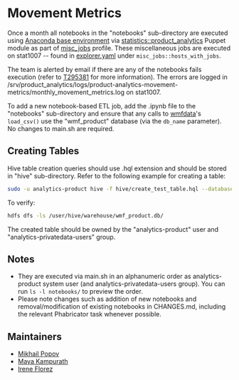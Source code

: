 # Movement Metrics

Once a month all notebooks in the "notebooks" sub-directory are executed using [Anaconda base environment](https://wikitech.wikimedia.org/wiki/Analytics/Systems/Anaconda#Anaconda_base_environment) via [statistics::product_analytics](https://gerrit.wikimedia.org/r/plugins/gitiles/operations/puppet/+/refs/heads/production/modules/statistics/manifests/product_analytics.pp) Puppet module as part of [misc_jobs](https://gerrit.wikimedia.org/r/plugins/gitiles/operations/puppet/+/refs/heads/production/modules/profile/manifests/statistics/explorer/misc_jobs.pp) profile. These miscellaneous jobs are executed on stat1007 -- found in [explorer.yaml](https://gerrit.wikimedia.org/r/plugins/gitiles/operations/puppet/+/refs/heads/production/hieradata/role/common/statistics/explorer.yaml) under `misc_jobs::hosts_with_jobs`.

The team is alerted by email if there are any of the notebooks fails execution (refer to [T295381](https://phabricator.wikimedia.org/T295381) for more information). The errors are logged in /srv/product_analytics/logs/product-analytics-movement-metrics/monthly_movement_metrics.log on stat1007.

To add a new notebook-based ETL job, add the .ipynb file to the "notebooks" sub-directory and ensure that any calls to [wmfdata](https://github.com/wikimedia/wmfdata-python)'s `load_csv()` use the "wmf_product" database (via the `db_name` parameter). No changes to main.sh are required.

## Creating Tables

Hive table creation queries should use .hql extension and should be stored in "hive" sub-directory. Refer to the following example for creating a table:

```bash
sudo -u analytics-product hive -f hive/create_test_table.hql --database wmf_product
```

To verify:

```bash
hdfs dfs -ls /user/hive/warehouse/wmf_product.db/
```

The created table should be owned by the "analytics-product" user and "analytics-privatedata-users" group.

## Notes

- They are executed via main.sh in an alphanumeric order as analytics-product system user (and analytics-privatedata-users group). You can run `ls -l notebooks/` to preview the order.
- Please note changes such as addition of new notebooks and removal/modification of existing notebooks in CHANGES.md, including the relevant Phabricator task whenever possible.

## Maintainers

- [Mikhail Popov](https://meta.wikimedia.org/wiki/User:MPopov_(WMF))
- [Maya Kampurath](https://www.mediawiki.org/wiki/User:Mayakp.wiki)
- [Irene Florez](https://meta.wikimedia.org/wiki/User:IFlorez_(WMF))
